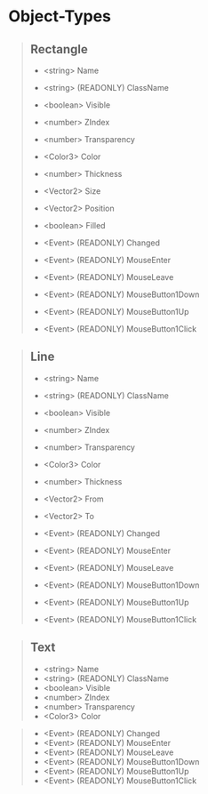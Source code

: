 # Object-Types

> ## Rectangle
> - \<string\> Name
> - \<string\> (READONLY) ClassName
> - \<boolean\> Visible
> - \<number\> ZIndex
> - \<number\> Transparency
> - \<Color3\> Color
> - \<number\> Thickness
> - \<Vector2\> Size
> - \<Vector2\> Position
> - \<boolean\> Filled
> 
> - \<Event\> (READONLY) Changed
> - \<Event\> (READONLY) MouseEnter
> - \<Event\> (READONLY) MouseLeave
> - \<Event\> (READONLY) MouseButton1Down
> - \<Event\> (READONLY) MouseButton1Up
> - \<Event\> (READONLY) MouseButton1Click

> ## Line
> - \<string\> Name
> - \<string\> (READONLY) ClassName
> - \<boolean\> Visible
> - \<number\> ZIndex
> - \<number\> Transparency
> - \<Color3\> Color
> - \<number\> Thickness
> - \<Vector2\> From
> - \<Vector2\> To
> 
> - \<Event\> (READONLY) Changed
> - \<Event\> (READONLY) MouseEnter
> - \<Event\> (READONLY) MouseLeave
> - \<Event\> (READONLY) MouseButton1Down
> - \<Event\> (READONLY) MouseButton1Up
> - \<Event\> (READONLY) MouseButton1Click

> ## Text
> - \<string\> Name
> - \<string\> (READONLY) ClassName
> - \<boolean\> Visible
> - \<number\> ZIndex
> - \<number\> Transparency
> - \<Color3\> Color

> - \<Event\> (READONLY) Changed
> - \<Event\> (READONLY) MouseEnter
> - \<Event\> (READONLY) MouseLeave
> - \<Event\> (READONLY) MouseButton1Down
> - \<Event\> (READONLY) MouseButton1Up
> - \<Event\> (READONLY) MouseButton1Click

